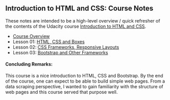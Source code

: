 ## Introduction to HTML and CSS: Course Notes

These notes are intended to be a high-level overview / quick refresher of the contents of the Udacity course [Introduction to HTML and CSS](https://www.udacity.com/course/intro-to-html-and-css--ud304).

* [Course Overview](https://www.youtube.com/watch?v=1cZtdKNB9jo)
* Lesson 01: [HTML, CSS and Boxes](Lecture_Notes/Lesson_01.md)
* Lesson 02: [CSS Frameworks, Responsive Layouts](Lecture_Notes/Lesson_02.md)
* Lesson 03: [Bootstrap and Other Frameworks](Lecture_Notes/Lesson_03.md)

#### Concluding Remarks:

This course is a nice introduction to HTML, CSS and Bootstrap. By the end of the course, one can expect to be able to build simple web pages. From a data scraping perspective, I wanted to gain familiarity with the structure of web pages and this course served that purpose well.
